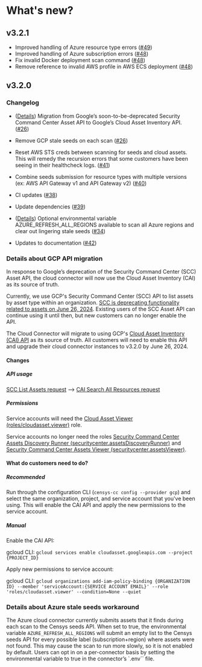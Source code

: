 # What's new?

## v3.2.1

- Improved handling of Azure resource type errors ([#49][pr-49])
- Improved handling of Azure subscription errors ([#48][pr-48])
- Fix invalid Docker deployment scan command ([#48][pr-48])
- Remove reference to invalid AWS profile in AWS ECS deployment ([#48][pr-48])

## v3.2.0

### Changelog

- ([Details](#details-about-gcp-api-migration)) Migration from Google’s
soon-to-be-deprecated Security Command Center Asset API to Google’s Cloud
Asset Inventory API. ([#26][pr-26])

- Remove GCP stale seeds on each scan ([#26][pr-26])

- Reset AWS STS creds between scanning for seeds and cloud assets. This will
remedy the recursion errors that some customers have been seeing in their
healthcheck logs. ([#41][pr-41])

- Combine seeds submission for resource types with multiple versions (ex: AWS
API Gateway v1 and API Gateway v2) ([#40][pr-40])

- CI updates ([#38][pr-38])

- Update dependencies ([#39][pr-39])

- ([Details](#details-about-azure-stale-seeds-workaround)) Optional
environmental variable AZURE_REFRESH_ALL_REGIONS available to scan all Azure
regions and clear out lingering stale seeds ([#34][pr-34])

- Updates to documentation ([#42][pr-42])

### Details about GCP API migration

In response to Google’s deprecation of the Security Command Center (SCC) Asset
API, the cloud connector will now use the Cloud Asset Inventory (CAI) as its
source of truth.

Currently, we use GCP's Security Command Center (SCC) API to list assets by
asset type within an organization. [SCC is deprecating functionality related
to assets on June 26, 2024][scc-deprecation]. Existing users of the SCC Asset
API can continue using it until then, but new customers can no longer enable
the API.

The Cloud Connector will migrate to using GCP's [Cloud Asset Inventory (CAI)
API][cai-api] as its source of truth. All customers will need to enable this
API and upgrade their cloud connector instances to v3.2.0 by June 26, 2024.

#### Changes

##### API usage

[SCC List Assets request][scc-list-assets] --> [CAI Search All Resources
request][cai-search-assets]

##### Permissions

Service accounts will need the [Cloud Asset Viewer
(roles/cloudasset.viewer)][cloud-asset-viewer] role.

Service accounts no longer need the roles [Security Command Center Assets
Discovery Runner (securitycenter.assetsDiscoveryRunner)][scc-perm-1] and
[Security Command Center Assets Viewer (securitycenter.assetsViewer)][scc-perm-2].

#### What do customers need to do?

##### Recommended

Run through the configuration CLI (`censys-cc config --provider gcp`) and
select the same organization, project, and service account that you've been
using. This will enable the CAI API and apply the new permissions to the
service account.

##### Manual

Enable the CAI API:

gcloud CLI: ```gcloud services enable cloudasset.googleapis.com --project {PROJECT_ID}```

Apply new permissions to service account:
<!-- markdownlint-disable MD013 -->
gcloud CLI: ```gcloud organizations add-iam-policy-binding {ORGANIZATION ID} --member 'serviceAccount:{SERVICE ACCOUNT EMAIL}' --role 'roles/cloudasset.viewer' --condition=None --quiet```
<!-- markdownlint-enable MD013 -->

### Details about Azure stale seeds workaround

The Azure cloud connector currently submits assets that it finds during each
scan to the Censys seeds API. When set to true, the environmental variable
`AZURE_REFRESH_ALL_REGIONS` will submit an empty list to the Censys seeds
API for every possible label (subscription+region) where assets were not found.
This may cause the scan to run more slowly, so it is not enabled by default.
Users can opt in on a per-connector basis by setting the environmental variable
to true in the connector’s `.env`` file.

<!-- References -->
[pr-26]: https://github.com/censys/censys-cloud-connector/pull/26
[pr-34]: https://github.com/censys/censys-cloud-connector/pull/34
[pr-38]: https://github.com/censys/censys-cloud-connector/pull/38
[pr-39]: https://github.com/censys/censys-cloud-connector/pull/39
[pr-40]: https://github.com/censys/censys-cloud-connector/pull/40
[pr-41]: https://github.com/censys/censys-cloud-connector/pull/41
[pr-42]: https://github.com/censys/censys-cloud-connector/pull/42
[pr-48]: https://github.com/censys/censys-cloud-connector/pull/48
[pr-49]: https://github.com/censys/censys-cloud-connector/pull/49
[scc-deprecation]: https://cloud.google.com/security-command-center/docs/how-to-api-list-assets
[cai-api]: https://cloud.google.com/asset-inventory/docs/overview
[scc-list-assets]: https://cloud.google.com/security-command-center/docs/how-to-api-list-assets#list_all_assets
[cai-search-assets]: https://cloud.google.com/asset-inventory/docs/searching-resources#search_resources
[cloud-asset-viewer]: https://cloud.google.com/iam/docs/understanding-roles#cloudasset.viewer
[scc-perm-1]: https://cloud.google.com/iam/docs/understanding-roles#securitycenter.assetsDiscoveryRunner
[scc-perm-2]: https://cloud.google.com/iam/docs/understanding-roles#securitycenter.assetsViewer
